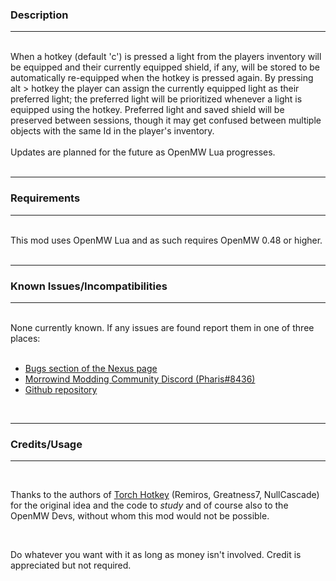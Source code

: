 ### Description
----
<br>
When a hotkey (default 'c') is pressed a light from the players inventory will be equipped and their currently equipped shield, if any, will be stored to be automatically re-equipped when the hotkey is pressed again. By pressing alt > hotkey the player can assign the currently equipped light as their preferred light; the preferred light will be prioritized whenever a light is equipped using the hotkey. Preferred light and saved shield will be preserved between sessions, though it may get confused between multiple objects with the same Id in the player's inventory.
<br>
<br>
Updates are planned for the future as OpenMW Lua progresses.
<br>
<br>

----
### Requirements
----
<br>
This mod uses OpenMW Lua and as such requires OpenMW 0.48 or higher.
<br>
<br>

----
### Known Issues/Incompatibilities
----
<br>
None currently known. If any issues are found report them in one of three places:
<br>
<br>

- [Bugs section of the Nexus page]( https://www.nexusmods.com/morrowind/mods/51981?tab=bugs )
- [Morrowind Modding Community Discord (Pharis#8436)]( https://discord.me/mwmods )
- [Github repository]( https://github.com/PharisMods/light-hotkey )
<br>

----
### Credits/Usage
----
<br>

Thanks to the authors of [Torch Hotkey](https://www.nexusmods.com/morrowind/mods/45747) (Remiros, Greatness7, NullCascade) for the original idea and the code to *study* and of course also to the OpenMW Devs, without whom this mod would not be possible.

<br>

Do whatever you want with it as long as money isn't involved. Credit is appreciated but not required.
